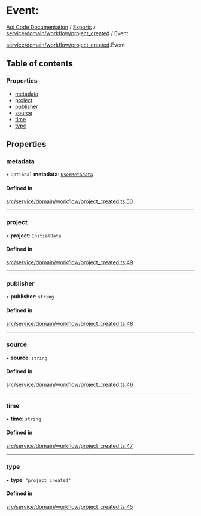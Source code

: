 # Event: 
 
[Api Code Documentation](../README.md) / [Exports](../modules.md) / [service/domain/workflow/project\_created](../modules/service_domain_workflow_project_created.md) / Event

[service/domain/workflow/project\_created](../modules/service_domain_workflow_project_created.md).Event

## Table of contents

### Properties

- [metadata](service_domain_workflow_project_created.Event.md#metadata)
- [project](service_domain_workflow_project_created.Event.md#project)
- [publisher](service_domain_workflow_project_created.Event.md#publisher)
- [source](service_domain_workflow_project_created.Event.md#source)
- [time](service_domain_workflow_project_created.Event.md#time)
- [type](service_domain_workflow_project_created.Event.md#type)

## Properties

### metadata

• `Optional` **metadata**: [`UserMetadata`](../modules/service_domain_metadata.md#usermetadata)

#### Defined in

[src/service/domain/workflow/project_created.ts:50](https://github.com/openkfw/TruBudget/blob/40b449a/api/src/service/domain/workflow/project_created.ts#L50)

___

### project

• **project**: `InitialData`

#### Defined in

[src/service/domain/workflow/project_created.ts:49](https://github.com/openkfw/TruBudget/blob/40b449a/api/src/service/domain/workflow/project_created.ts#L49)

___

### publisher

• **publisher**: `string`

#### Defined in

[src/service/domain/workflow/project_created.ts:48](https://github.com/openkfw/TruBudget/blob/40b449a/api/src/service/domain/workflow/project_created.ts#L48)

___

### source

• **source**: `string`

#### Defined in

[src/service/domain/workflow/project_created.ts:46](https://github.com/openkfw/TruBudget/blob/40b449a/api/src/service/domain/workflow/project_created.ts#L46)

___

### time

• **time**: `string`

#### Defined in

[src/service/domain/workflow/project_created.ts:47](https://github.com/openkfw/TruBudget/blob/40b449a/api/src/service/domain/workflow/project_created.ts#L47)

___

### type

• **type**: ``"project_created"``

#### Defined in

[src/service/domain/workflow/project_created.ts:45](https://github.com/openkfw/TruBudget/blob/40b449a/api/src/service/domain/workflow/project_created.ts#L45)
